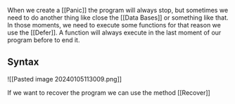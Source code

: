 
When we create a [[Panic]] the program will always stop, but sometimes we need to do another thing like close the [[Data Bases]] or something like that. In those moments, we need to execute some functions for that reason we use the [[Defer]]. A function will always execute in the last moment of our program before to end it.

## Syntax

![[Pasted image 20240105113009.png]]

If we want to recover the program we can use the method [[Recover]]
